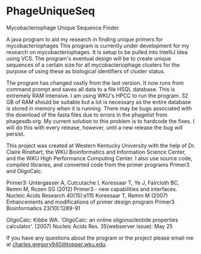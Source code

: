 # PhageUniqueSeq

Mycobacteriophage Unique Sequence Finder

A java program to aid my research in finding unique primers for mycobacteriophages
This program is currently under development for my research on mycobacteriophages.
It is setup to be pulled into IntelliJ Idea using VCS.
The program's eventual design will be to create unique sequences of a certain size for
all mycobacteriophage clusters for the purpose of using these as biological
identifiers of cluster status.

The program has changed vastly from the last version. It now runs from command prompt
and saves all data to a file HSQL database. This is extremely RAM intensive. I am using
WKU's HPCC to run the program. 32 GB of RAM should be suitable but a lot is necessary
as the entire database is stored in memory when it is running. There may be bugs associated
with the download of the fasta files due to errors in the phagelist from phagesdb.org.
My current solution to this problem is to hardcode the fixes. I will do this with every
release, however, until a new release the bug will persist.

This project was created at Western Kentucky University with the help of Dr. Claire Rinehart,
the WKU Bioinformatics and Information Science Center, and the WKU High Performance Computing
Center. I also use source code, compiled libraries, and converted code from the primer programs
Primer3 and OligoCalc.

Primer3:
    Untergasser A, Cutcutache I, Koressaar T, Ye J, Faircloth BC, Remm M, Rozen SG (2012)
    Primer3 - new capabilities and interfaces. Nucleic Acids Research 40(15):e115 Koressaar T,
    Remm M (2007) Enhancements and modifications of primer design program
    Primer3 Bioinformatics 23(10):1289-91

OligoCalc:
    Kibbe WA. 'OligoCalc: an online oligonucleotide properties calculator'.
    (2007) Nucleic Acids Res. 35(webserver issue): May 25

If you have any questions about the program or the project please email me at
charles.gregory940@topper.wku.edu.
